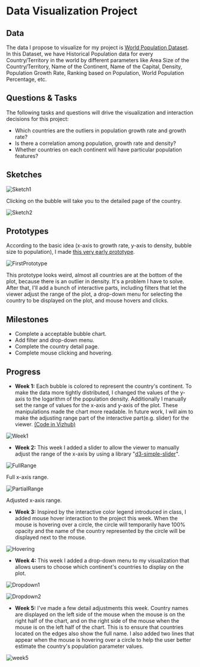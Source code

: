 # Data Visualization Project

## Data

The data I propose to visualize for my project is [World Population Dataset](https://www.kaggle.com/datasets/iamsouravbanerjee/world-population-dataset). In this Dataset, we have Historical Population data for every Country/Territory in the world by different parameters like Area Size of the Country/Territory, Name of the Continent, Name of the Capital, Density, Population Growth Rate, Ranking based on Population, World Population Percentage, etc.


## Questions & Tasks

The following tasks and questions will drive the visualization and interaction decisions for this project:

 * Which countries are the outliers in population growth rate and growth rate?
 * Is there a correlation among population, growth rate and density?
 * Whether countries on each continent will have particular population features?

## Sketches
![Sketch1](sketch.jpeg)

Clicking on the bubble will take you to the detailed page of the country.

![Sketch2](sketch1.jpeg)

## Prototypes

According to the basic idea (x-axis to growth rate, y-axis to density, bubble size to population), I made [this very early prototype](https://vizhub.com/GwentMasterShen/9aaea5c82a564afead882d4a64b96200).

![FirstPrototype](first_prototype.png)

This prototype looks weird, almost all countries are at the bottom of the plot, because there is an outlier in density. It's a problem I have to solve. After that, I'll add a bunch of interactive parts, including filters that let the viewer adjust the range of the plot, a drop-down menu for selecting the country to be displayed on the plot, and mouse hovers and clicks.

## Milestones

* Complete a acceptable bubble chart.
* Add filter and drop-down menu.
* Complete the country detail page.
* Complete mouse clicking and hovering.

## Progress

* __Week 1:__ Each bubble is colored to represent the country's continent. To make the data more tightly distributed, I changed the values of the y-axis to the logarithm of the population density. Additionally I manually set the range of values for the x-axis and y-axis of the plot. These manipulations made the chart more readable. In future work, I will aim to make the adjusting range part of the interactive part(e.g. slider) for the viewer. [(Code in Vizhub)](https://vizhub.com/GwentMasterShen/9aaea5c82a564afead882d4a64b96200)

![Week1](week1.png)

* __Week 2:__ This week I added a slider to allow the viewer to manually adjust the range of the x-axis by using a library "[d3-simple-slider](https://github.com/johnwalley/d3-simple-slider)".

![FullRange](full_range.png)

Full x-axis range.

![PartialRange](partial_range.png)

Adjusted x-axis range.

* __Week 3:__ Inspired by the interactive color legend introduced in class, I added mouse hover interaction to the project this week. When the mouse is hovering over a circle, the circle will temporarily have 100% opacity and the name of the country represented by the circle will be displayed next to the mouse.

![Hovering](hovering.png)

* __Week 4:__ This week I added a drop-down menu to my visualization that allows users to choose which continent's countries to display on the plot.

![Dropdown1](dropdown1.png)

![Dropdown2](dropdown2.png)

* __Week 5:__ I've made a few detail adjustments this week. Country names are displayed on the left side of the mouse when the mouse is on the right half of the chart, and on the right side of the mouse when the mouse is on the left half of the chart. This is to ensure that countries located on the edges also show the full name. I also added two lines that appear when the mouse is hovering over a circle to help the user better estimate the country's population parameter values.

![week5](assistant_line.png)
